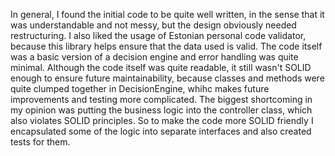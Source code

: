 In general, I found the initial code to be quite well written, in the sense that it was understandable and not messy, but the design obviously needed restructuring. 
I also liked the usage of Estonian personal code validator, because this library helps ensure that the data used is valid.
The code itself was a basic version of a decision engine and error handling was quite minimal. 
Although the code itself was quite readable, it still wasn't SOLID enough to ensure future maintainability, 
because classes and methods were quite clumped together in DecisionEngine, whihc makes future improvements and testing more complicated.
The biggest shortcoming in my opinion was putting the business logic into the controller class, which also violates SOLID principles. 
So to make the code more SOLID friendly I encapsulated some of the logic into separate interfaces and also created tests for them.